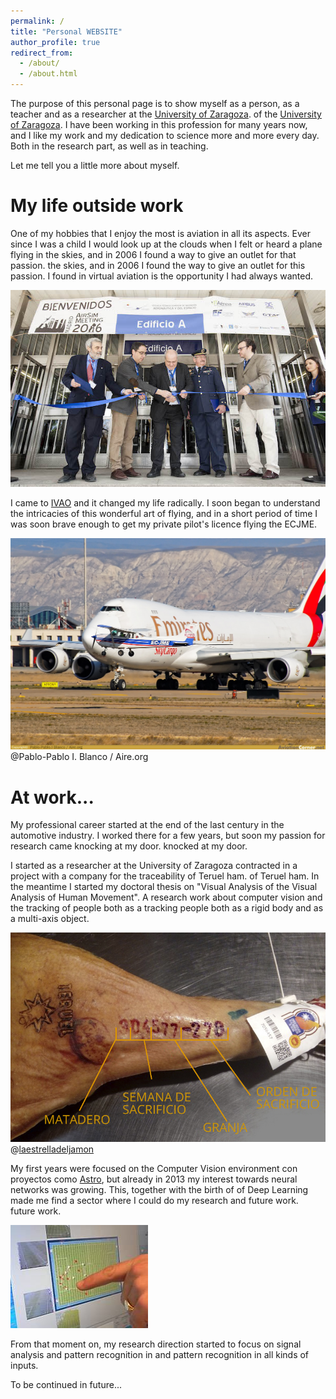 ```yaml
---
permalink: /
title: "Personal WEBSITE"
author_profile: true
redirect_from: 
  - /about/
  - /about.html
---
```


The purpose of this personal page is to show myself as a person, as a teacher and as a researcher at the [University of Zaragoza]().
of the [University of Zaragoza](https://www.unizar.es). I have been working in this profession for many years now, and
I like my work and my dedication to science more and more every day. Both in the research part,
as well as in teaching.

Let me tell you a little more about myself.

My life outside work
======

One of my hobbies that I enjoy the most is aviation in all its aspects.
Ever since I was a child I would look up at the clouds when I felt or heard a plane flying in the skies, and in 2006 I found a way to give an outlet for that passion.
the skies, and in 2006 I found the way to give an outlet for this passion. I found in 
virtual aviation is the opportunity I had always wanted.

![Alt text](/images/airsim_16b.jpg "Airsim Meeting")

I came to [IVAO](https://www.ivao.aero) and it changed my life radically. I soon began 
to understand the intricacies of this wonderful art of flying, and in a short period of time 
I was soon brave enough to get my private pilot's licence flying the ECJME.

![Alt text](/images/avc_00236804.jpg "ECJME")
@Pablo-Pablo I. Blanco / Aire.org

At work...
======

My professional career started at the end of the last century in the automotive industry.
I worked there for a few years, but soon my passion for research came knocking at my door.
knocked at my door.

I started as a researcher at the University of Zaragoza contracted in a project with a company for the traceability of Teruel ham.
of Teruel ham. In the meantime I started my doctoral thesis on "Visual Analysis of the
Visual Analysis of Human Movement". A research work about computer vision and the tracking of people both as a
tracking people both as a rigid body and as a multi-axis object.

![Alt text](/images/trazabilidad-del-jamon-de-teruel-dop.jpg "Jamón de Teruel")
@[laestrelladeljamon](https://laestrelladeljamon.es/blog/trazabilidad-del-jamon-de-teruel-dop/)

My first years were focused on the Computer Vision environment con proyectos como 
[Astro](https://www.aragondigital.es/articulo/sociedad/real-zaragoza-podra-conseguir-liderazgo-liguero-proyecto-astro/20061221110000600579.html), 
but already in 2013 my interest towards neural networks was growing. This, together with the birth of
of Deep Learning made me find a sector where I could do my research and future work. 
future work.

![Alt text](/images/20061221299720299721.jpg "ASTRO")

From that moment on, my research direction started to focus on signal analysis and pattern recognition in
and pattern recognition in all kinds of inputs.

To be continued in future...